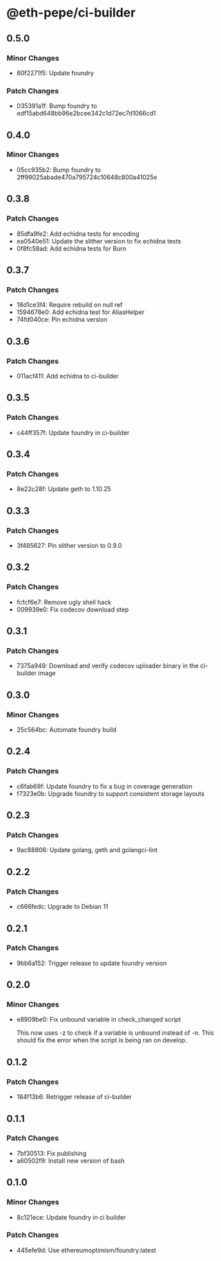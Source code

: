 # @eth-pepe/ci-builder

## 0.5.0

### Minor Changes

- 80f2271f5: Update foundry

### Patch Changes

- 035391a1f: Bump foundry to edf15abd648bb96e2bcee342c1d72ec7d1066cd1

## 0.4.0

### Minor Changes

- 05cc935b2: Bump foundry to 2ff99025abade470a795724c10648c800a41025e

## 0.3.8

### Patch Changes

- 85dfa9fe2: Add echidna tests for encoding
- ea0540e51: Update the slither version to fix echidna tests
- 0f8fc58ad: Add echidna tests for Burn

## 0.3.7

### Patch Changes

- 18d1ce3f4: Require rebuild on null ref
- 1594678e0: Add echidna test for AliasHelper
- 74fd040ce: Pin echidna version

## 0.3.6

### Patch Changes

- 011acf411: Add echidna to ci-builder

## 0.3.5

### Patch Changes

- c44ff357f: Update foundry in ci-builder

## 0.3.4

### Patch Changes

- 8e22c28f: Update geth to 1.10.25

## 0.3.3

### Patch Changes

- 3f485627: Pin slither version to 0.9.0

## 0.3.2

### Patch Changes

- fcfcf6e7: Remove ugly shell hack
- 009939e0: Fix codecov download step

## 0.3.1

### Patch Changes

- 7375a949: Download and verify codecov uploader binary in the ci-builder image

## 0.3.0

### Minor Changes

- 25c564bc: Automate foundry build

## 0.2.4

### Patch Changes

- c6fab69f: Update foundry to fix a bug in coverage generation
- f7323e0b: Upgrade foundry to support consistent storage layouts

## 0.2.3

### Patch Changes

- 9ac88806: Update golang, geth and golangci-lint

## 0.2.2

### Patch Changes

- c666fedc: Upgrade to Debian 11

## 0.2.1

### Patch Changes

- 9bb6a152: Trigger release to update foundry version

## 0.2.0

### Minor Changes

- e8909be0: Fix unbound variable in check_changed script

  This now uses -z to check if a variable is unbound instead of -n.
  This should fix the error when the script is being ran on develop.

## 0.1.2

### Patch Changes

- 184f13b6: Retrigger release of ci-builder

## 0.1.1

### Patch Changes

- 7bf30513: Fix publishing
- a60502f9: Install new version of bash

## 0.1.0

### Minor Changes

- 8c121ece: Update foundry in ci builder

### Patch Changes

- 445efe9d: Use ethereumoptimism/foundry:latest
